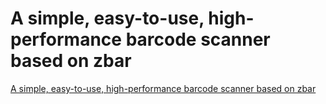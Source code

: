 # A simple, easy-to-use, high-performance barcode scanner based on zbar
[A simple, easy-to-use, high-performance barcode scanner based on zbar](https://aiwithcloud.com/2022/09/15/a_simple_easy_to_use_high_performance_barcode_scanner_based_on_zbar/)
